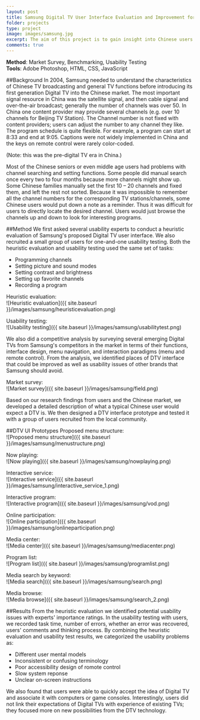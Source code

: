 ```yaml
---
layout: post
title: Samsung Digital TV User Interface Evaluation and Improvement for Chinese Users
folder: projects
type: project
image: images/samsung.jpg
excerpt: The aim of this project is to gain insight into Chinese users' requirements and expectations of Digital TV, and to identify user interface design challenges to fufill those requirements. This project studied approaches to the localization of Samsung Digital TV product. A competitive analysis between Samsung and existing/potential competitorswas was also conducted.
comments: true
---
```


**Method**: Market Survey, Benchmarking, Usability Testing  
**Tools**: Adobe Photoshop, HTML, CSS, JavaScript

##Background
In 2004, Samsung needed to understand the characteristics of Chinese TV broadcasting and general TV functions before introducing its first generation Digital TV into the Chinese market. The most important signal resource in China was the satellite signal, and then cable signal and over-the-air broadcast; generally the number of channels was over 50. In China one content provider may provide several channels (e.g. over 10 channels for Beijing TV Station). The Channel number is not fixed with content providers; users can adjust the number to any channel they like. The program schedule is quite flexible. For example, a program can start at 8:33 and end at 9:05. Captions were not widely implemented in China and the keys on remote control were rarely color-coded.

(Note: this was the pre-digital TV era in China.)

Most of the Chinese seniors or even middle age users had problems with channel searching and setting functions. Some people did manual search once every two to four months because more channels might show up. Some Chinese families manually set the first 10 – 20 channels and fixed them, and left the rest not sorted. Because it was impossible to remember all the channel numbers for the corresponding TV stations/channels, some Chinese users would put down a note as a reminder. Thus it was difficult for users to directly locate the desired channel. Users would just browse the channels up and down to look for interesting programs.


##Method
We first asked several usability experts to conduct a heuristic evaluation of Samsung's proposed Digital TV user interface. We also recruited a small group of users for one-and-one usability testing. Both the heuristic evaluation and usability testing used the same set of tasks:

- Programming channels
- Setting picture and sound modes
- Setting contrast and brightness
- Setting up favorite channels
- Recording a program

Heuristic evaluation:  
![Heuristic evaluation]({{ site.baseurl }}/images/samsung/heuristicevaluation.png)

Usability testing:  
![Usability testing]({{ site.baseurl }}/images/samsung/usabilitytest.png)

We also did a competitive analysis by surveying several emerging Digital TVs from Samsung's competitors in the market in terms of their functions, interface design, menu navigation, and interaction paradigms (menu and remote control). From the analysis, we identified places of DTV interface that could be improved as well as usability issues of other brands that Samsung should avoid.

Market survey:  
![Market survey]({{ site.baseurl }}/images/samsung/field.png)

Based on our research findings from users and the Chinese market, we developed a detailed description of what a typical Chinese user would expect a DTV is. We then designed a DTV interface prototype and tested it with a group of users recruited from the local community.

##DTV UI Prototypes
Proposed menu structure:  
![Proposed menu structure]({{ site.baseurl }}/images/samsung/menustructure.png)

Now playing:  
![Now playing]({{ site.baseurl }}/images/samsung/nowplaying.png)

Interactive service:  
![Interactive service]({{ site.baseurl }}/images/samsung/interactive_service_1.png)

Interactive program:  
![Interactive program]({{ site.baseurl }}/images/samsung/vod.png)

Online participation:  
![Online participation]({{ site.baseurl }}/images/samsung/onlineparticipation.png)

Media center:  
![Media center]({{ site.baseurl }}/images/samsung/mediacenter.png)

Program list:  
![Program list]({{ site.baseurl }}/images/samsung/programlist.png)

Media search by keyword:  
![Media search]({{ site.baseurl }}/images/samsung/search.png)

Media browse:  
![Media browse]({{ site.baseurl }}/images/samsung/search_2.png)

##Results
From the heuristic evaluation we identified potential usability issues with experts' importance ratings. In the usability testing with users, we recorded task time, number of errors, whether an error was recovered, users' comments and thinking process. By combining the heuristic evaluation and usability test results, we categorized the usability problems as:

- Different user mental models
- Inconsistent or confusing terminology
- Poor accessibility design of romote control
- Slow system reponse
- Unclear on-screen instructions

We also found that users were able to quickly accept the idea of Digital TV and associate it with computers or game consoles. Interestingly, users did not link their expectations of Digital TVs with experience of existing TVs; they focused more on new possibilities from the DTV technology.